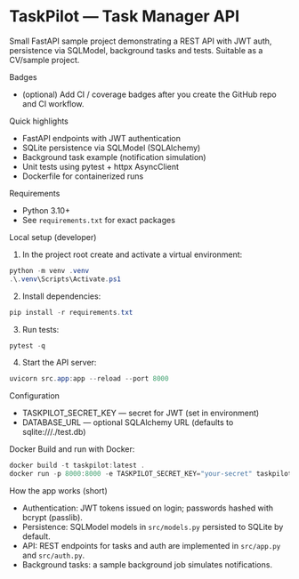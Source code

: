 # TaskPilot — Task Manager API

Small FastAPI sample project demonstrating a REST API with JWT auth, persistence via SQLModel, background tasks and tests. Suitable as a CV/sample project.

Badges
- (optional) Add CI / coverage badges after you create the GitHub repo and CI workflow.

Quick highlights
- FastAPI endpoints with JWT authentication
- SQLite persistence via SQLModel (SQLAlchemy)
- Background task example (notification simulation)
- Unit tests using pytest + httpx AsyncClient
- Dockerfile for containerized runs

Requirements
- Python 3.10+
- See `requirements.txt` for exact packages

Local setup (developer)
1. In the project root create and activate a virtual environment:

```powershell
python -m venv .venv
.\.venv\Scripts\Activate.ps1
```

2. Install dependencies:

```powershell
pip install -r requirements.txt
```

3. Run tests:

```powershell
pytest -q
```

4. Start the API server:

```powershell
uvicorn src.app:app --reload --port 8000
```

Configuration
- TASKPILOT_SECRET_KEY — secret for JWT (set in environment)
- DATABASE_URL — optional SQLAlchemy URL (defaults to sqlite:///./test.db)

Docker
Build and run with Docker:

```powershell
docker build -t taskpilot:latest .
docker run -p 8000:8000 -e TASKPILOT_SECRET_KEY="your-secret" taskpilot:latest
```

How the app works (short)
- Authentication: JWT tokens issued on login; passwords hashed with bcrypt (passlib).
- Persistence: SQLModel models in `src/models.py` persisted to SQLite by default.
- API: REST endpoints for tasks and auth are implemented in `src/app.py` and `src/auth.py`.
- Background tasks: a sample background job simulates notifications.

